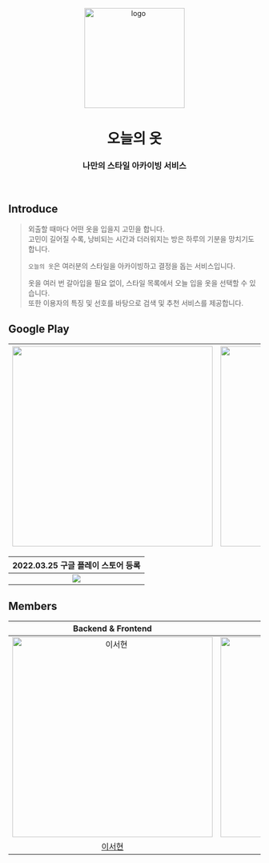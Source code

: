 <p align="middle" >
  <img width="200px;" src="https://user-images.githubusercontent.com/67419004/152739563-c05eefbf-ef4b-405a-a932-80e67075180c.png" alt="logo"/>
</p>
<h1 align="middle">오늘의 옷</h1>
<h3 align="middle">나만의 스타일 아카이빙 서비스</h3>
<br />

## Introduce

> 외출할 때마다 어떤 옷을 입을지 고민을 합니다.  
> 고민이 길어질 수록, 낭비되는 시간과 더러워지는 방은 하루의 기분을 망치기도 합니다.
>
> `오늘의 옷`은 여러분의 스타일을 아카이빙하고 결정을 돕는 서비스입니다.
>
> 옷을 여러 번 갈아입을 필요 없이, 스타일 목록에서 오늘 입을 옷을 선택할 수 있습니다.  
> 또한 이용자의 특징 및 선호를 바탕으로 검색 및 추천 서비스를 제공합니다.

## Google Play

|  <img src="https://user-images.githubusercontent.com/67419004/161857441-87b36987-a0f4-4150-af0c-a959a0fe1c3e.jpg" width=400px/>  | <img src="https://user-images.githubusercontent.com/67419004/161857451-f40544bc-399f-432d-a2ba-24cee5d6cd22.jpg" width=400px /> | <img src="https://user-images.githubusercontent.com/67419004/161857454-ea0cac57-7355-49b5-bb36-78495a883282.jpg" width=400px /> | <img src="https://user-images.githubusercontent.com/67419004/161857457-0bfac007-16ef-4a95-9746-fb1fd07f1356.jpg" width=400px /> | <img src="https://user-images.githubusercontent.com/67419004/161857458-11ca9b05-e434-4664-86b9-c10f188d0644.jpg" width=400px /> |
| :-----------------------------------------------------------: | :---------------------------------------------------------: | :---------------------------------------------------------: | :--------------------------------------------------------: | :--------------------------------------------------------: |

| 2022.03.25 구글 플레이 스토어 등록 |
|:--------------------------------------:|
|<a href="https://play.google.com/store/apps/details?id=com.oclothes.mycloset"> <img src="https://user-images.githubusercontent.com/67419004/161859973-d5a51733-97d6-4dff-957e-a16a8a8513aa.png" /> </a>|

## Members

|                      Backend & Frontend                       |                             Backend                         |                           Backend                           |                           Backend                          |                           Android                          |                        Product Designer                    |                         Designer                           |
| :-----------------------------------------------------------: | :---------------------------------------------------------: | :---------------------------------------------------------: | :--------------------------------------------------------: | :--------------------------------------------------------: | :--------------------------------------------------------: | :--------------------------------------------------------: |
|  <img src="https://url.kr/zeou94" width=400px alt="이서현"/>  | <img src="https://url.kr/hmryp1" width=400px alt="강세미"/> | <img src="https://url.kr/b9soph" width=400px alt="이도원"/> | <img src="https://url.kr/c5beaw" width=400px alt="장세범"> | <img src="https://url.kr/fq1vuc" width=400px alt="허재영"> | <img src="https://url.kr/zbnewc" width=400px alt="박동규"> | <img src="https://url.kr/wohjtq" width=400px alt="박예진"> |
|           [이서현](https://github.com/1-top)              |           [강세미](https://github.com/semi-cloud)           |                [이도원](https://github.com/domo7304)        |              [장세범](https://github.com/Sehbeom)          |             [허재영](https://github.com/jae-heo)           |          [박동규](https://github.com/do-dong-park)         |      [박예진](https://www.instagram.com/kkong_bizii/)      |

